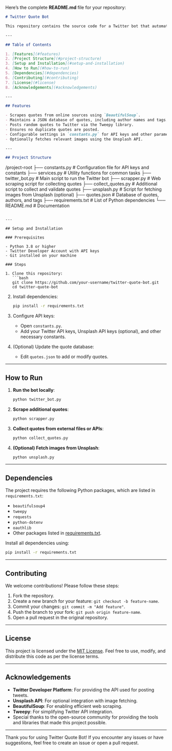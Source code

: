 Here’s the complete **README.md** file for your repository:

```markdown
# Twitter Quote Bot

This repository contains the source code for a Twitter bot that automatically posts inspirational and philosophical quotes. The bot uses Python to scrape quotes, maintain a database, and post them to Twitter using the Tweepy library. It is designed to be flexible and easy to use, with configurable settings for customizing the bot’s behavior.

---

## Table of Contents

1. [Features](#features)
2. [Project Structure](#project-structure)
3. [Setup and Installation](#setup-and-installation)
4. [How to Run](#how-to-run)
5. [Dependencies](#dependencies)
6. [Contributing](#contributing)
7. [License](#license)
8. [Acknowledgements](#acknowledgements)

---

## Features

- Scrapes quotes from online sources using `BeautifulSoup`.
- Maintains a JSON database of quotes, including author names and tags.
- Posts random quotes to Twitter via the Tweepy library.
- Ensures no duplicate quotes are posted.
- Configurable settings in `constants.py` for API keys and other parameters.
- Optionally fetches relevant images using the Unsplash API.

---

## Project Structure

```
/project-root
├── constants.py        # Configuration file for API keys and constants
├── services.py         # Utility functions for common tasks
├── twitter_bot.py      # Main script to run the Twitter bot
├── scrapper.py         # Web scraping script for collecting quotes
├── collect_quotes.py   # Additional script to collect and validate quotes
├── unsplash.py         # Script for fetching images from Unsplash (optional)
├── quotes.json         # Database of quotes, authors, and tags
├── requirements.txt    # List of Python dependencies
└── README.md           # Documentation
```

---

## Setup and Installation

### Prerequisites

- Python 3.8 or higher
- Twitter Developer Account with API keys
- Git installed on your machine

### Steps

1. Clone this repository:
   ```bash
   git clone https://github.com/your-username/twitter-quote-bot.git
   cd twitter-quote-bot
   ```

2. Install dependencies:
   ```bash
   pip install -r requirements.txt
   ```

3. Configure API keys:
   - Open `constants.py`.
   - Add your Twitter API keys, Unsplash API keys (optional), and other necessary constants.

4. (Optional) Update the quote database:
   - Edit `quotes.json` to add or modify quotes.

---

## How to Run

1. **Run the bot locally**:
   ```bash
   python twitter_bot.py
   ```

2. **Scrape additional quotes**:
   ```bash
   python scrapper.py
   ```

3. **Collect quotes from external files or APIs**:
   ```bash
   python collect_quotes.py
   ```

4. **(Optional) Fetch images from Unsplash**:
   ```bash
   python unsplash.py
   ```

---

## Dependencies

The project requires the following Python packages, which are listed in `requirements.txt`:

- `beautifulsoup4`
- `tweepy`
- `requests`
- `python-dotenv`
- `oauthlib`
- Other packages listed in [requirements.txt](requirements.txt).

Install all dependencies using:
```bash
pip install -r requirements.txt
```

---

## Contributing

We welcome contributions! Please follow these steps:

1. Fork the repository.
2. Create a new branch for your feature: `git checkout -b feature-name`.
3. Commit your changes: `git commit -m "Add feature"`.
4. Push the branch to your fork: `git push origin feature-name`.
5. Open a pull request in the original repository.

---

## License

This project is licensed under the [MIT License](LICENSE). Feel free to use, modify, and distribute this code as per the license terms.

---

## Acknowledgements

- **Twitter Developer Platform**: For providing the API used for posting tweets.
- **Unsplash API**: For optional integration with image fetching.
- **BeautifulSoup**: For enabling efficient web scraping.
- **Tweepy**: For simplifying Twitter API integration.
- Special thanks to the open-source community for providing the tools and libraries that made this project possible.

---

Thank you for using Twitter Quote Bot! If you encounter any issues or have suggestions, feel free to create an issue or open a pull request.
```
